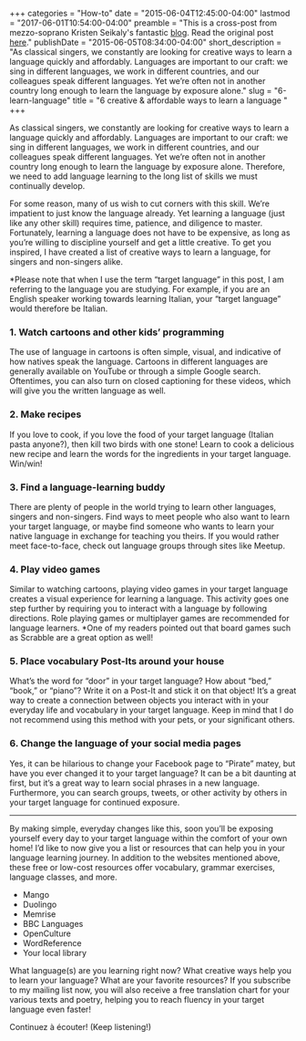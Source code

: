 +++
categories = "How-to"
date = "2015-06-04T12:45:00-04:00"
lastmod = "2017-06-01T10:54:00-04:00"
preamble = "This is a cross-post from mezzo-soprano Kristen Seikaly's fantastic [blog](http://www.kristenseikaly.com/blog/). Read the original post [here](http://www.kristenseikaly.com/6-creative-ways-to-learn-a-language-affordably/)."
publishDate = "2015-06-05T08:34:00-04:00"
short_description = "As classical singers, we constantly are looking for creative ways to learn a language quickly and affordably. Languages are important to our craft: we sing in different languages, we work in different countries, and our colleagues speak different languages. Yet we’re often not in another country long enough to learn the language by exposure alone."
slug = "6-learn-language"
title = "6 creative &amp; affordable ways to learn a language "
+++

As classical singers, we constantly are looking for creative ways to learn a language quickly and affordably. Languages are important to our craft: we sing in different languages, we work in different countries, and our colleagues speak different languages. Yet we’re often not in another country long enough to learn the language by exposure alone. Therefore, we need to add language learning to the long list of skills we must continually develop.

For some reason, many of us wish to cut corners with this skill. We’re impatient to just know the language already. Yet learning a language (just like any other skill) requires time, patience, and diligence to master. Fortunately, learning a language does not have to be expensive, as long as you’re willing to discipline yourself and get a little creative. To get you inspired, I have created a list of creative ways to learn a language, for singers and non-singers alike.

*Please note that when I use the term “target language” in this post, I am referring to the language you are studying. For example, if you are an English speaker working towards learning Italian, your “target language” would therefore be Italian.

### 1. Watch cartoons and other kids’ programming

The use of language in cartoons is often simple, visual, and indicative of how natives speak the language. Cartoons in different languages are generally available on YouTube or through a simple Google search. Oftentimes, you can also turn on closed captioning for these videos, which will give you the written language as well.

### 2. Make recipes

If you love to cook, if you love the food of your target language (Italian pasta anyone?), then kill two birds with one stone! Learn to cook a delicious new recipe and learn the words for the ingredients in your target language. Win/win!

### 3. Find a language-learning buddy

There are plenty of people in the world trying to learn other languages, singers and non-singers. Find ways to meet people who also want to learn your target language, or maybe find someone who wants to learn your native language in exchange for teaching you theirs. If you would rather meet face-to-face, check out language groups through sites like Meetup.

### 4. Play video games

Similar to watching cartoons, playing video games in your target language creates a visual experience for learning a language. This activity goes one step further by requiring you to interact with a language by following directions. Role playing games or multiplayer games are recommended for language learners. *One of my readers pointed out that board games such as Scrabble are a great option as well!

### 5. Place vocabulary Post-Its around your house

What’s the word for “door” in your target language? How about “bed,” “book,” or “piano”? Write it on a Post-It and stick it on that object! It’s a great way to create a connection between objects you interact with in your everyday life and vocabulary in your target language. Keep in mind that I do not recommend using this method with your pets, or your significant others.

 

### 6. Change the language of your social media pages

Yes, it can be hilarious to change your Facebook page to “Pirate” matey, but have you ever changed it to your target language? It can be a bit daunting at first, but it’s a great way to learn social phrases in a new language. Furthermore, you can search groups, tweets, or other activity by others in your target language for continued exposure.

*** 

By making simple, everyday changes like this, soon you’ll be exposing yourself every day to your target language within the comfort of your own home! I’d like to now give you a list or resources that can help you in your language learning journey. In addition to the websites mentioned above, these free or low-cost resources offer vocabulary, grammar exercises, language classes, and more.

- Mango
- Duolingo
- Memrise
- BBC Languages
- OpenCulture
- WordReference
- Your local library


What language(s) are you learning right now? What creative ways help you to learn your language? What are your favorite resources? If you subscribe to my mailing list now, you will also receive a free translation chart for your various texts and poetry, helping you to reach fluency in your target language even faster!

 

Continuez à écouter!
(Keep listening!)

